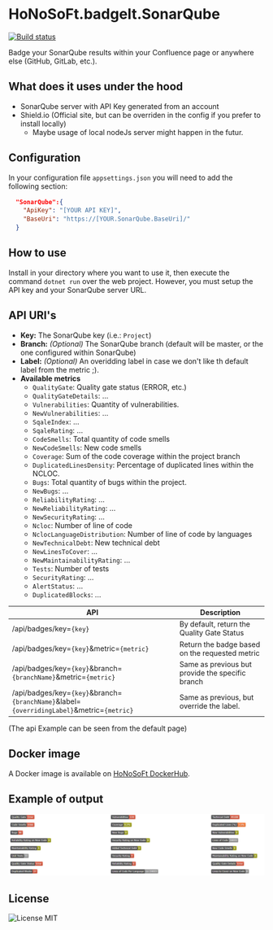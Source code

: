 # HoNoSoFt.badgeIt.SonarQube
[![Build status](https://ci.appveyor.com/api/projects/status/ys5p2vne56472xm1?svg=true)](https://ci.appveyor.com/project/Nordes/honosoft-badgeit-sonarqube)

Badge your SonarQube results within your Confluence page or anywhere else (GitHub, GitLab, etc.).

## What does it uses under the hood

* SonarQube server with API Key generated from an account
* Shield.io (Official site, but can be overriden in the config if you prefer to install locally)
  * Maybe usage of local nodeJs server might happen in the futur.

## Configuration

In your configuration file `appsettings.json` you will need to add the following section:

```json
  "SonarQube":{
    "ApiKey": "[YOUR API KEY]",
    "BaseUri": "https://[YOUR.SonarQube.BaseUri]/"
  }
```

## How to use

Install in your directory where you want to use it, then execute the command `dotnet run` over the web project. However, you must setup the API key and your SonarQube server URL.

## API URI's

- **Key:** The SonarQube key (i.e.: `Project`)
- **Branch:** _(Optional)_ The SonarQube branch (default will be master, or the one configured within SonarQube)
- **Label:** _(Optional)_ An overidding label in case we don't like th default label from the metric ;).
- **Available metrics**
  - `QualityGate`: Quality gate status (ERROR, etc.)
  - `QualityGateDetails`: ...
  - `Vulnerabilities`: Quantity of vulnerabilities.
  - `NewVulnerabilities`: ...
  - `SqaleIndex`: ...
  - `SqaleRating`: ...
  - `CodeSmells`: Total quantity of code smells
  - `NewCodeSmells`: New code smells
  - `Coverage`: Sum of the code coverage within the project branch
  - `DuplicatedLinesDensity`: Percentage of duplicated lines within the NCLOC.
  - `Bugs`: Total quantity of bugs within the project.
  - `NewBugs`: ...
  - `ReliabilityRating`: ...
  - `NewReliabilityRating`: ...
  - `NewSecurityRating`: ...
  - `Ncloc`: Number of line of code
  - `NclocLanguageDistribution`: Number of line of code by languages
  - `NewTechnicalDebt`: New technical debt
  - `NewLinesToCover`: ...
  - `NewMaintainabilityRating`: ...
  - `Tests`: Number of tests
  - `SecurityRating`: ...
  - `AlertStatus`: ...
  - `DuplicatedBlocks`: ...

| API | Description |
|----|----|
| /api/badges/key=`{key}` | By default, return the Quality Gate Status |
| /api/badges/key=`{key}`&metric=`{metric}` | Return the badge based on the requested metric |
| /api/badges/key=`{key}`&branch=`{branchName}`&metric=`{metric}` | Same as previous but provide the specific branch |
| /api/badges/key=`{key}`&branch=`{branchName}`&label=`{overridingLabel}`&metric=`{metric}` | Same as previous, but override the label. |


(The api Example can be seen from the default page)

## Docker image
A Docker image is available on [HoNoSoFt DockerHub](https://hub.docker.com/r/honosoft/badgeit/).

## Example of output 

![Build status](./images/badgeIt-ResultSample.png)

## License

![License MIT](https://img.shields.io/github/license/Nordes/HoNoSoFt.BadgeIt.SonarQube.svg)
